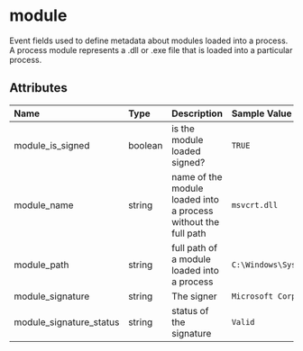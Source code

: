 # module

Event fields used to define metadata about modules loaded into a process. A process module represents a .dll or .exe file that is loaded into a particular process.

## Attributes

| Name | Type | Description | Sample Value |
|:---|:---|:---|:---|
 | module_is_signed | boolean | is the module loaded signed? | ```TRUE``` |
 | module_name | string | name of the module loaded into a process without the full path | ```msvcrt.dll``` |
 | module_path | string | full path of a module loaded into a process | ```C:\Windows\System32\msvcrt.dll``` |
 | module_signature | string | The signer | ```Microsoft Corporation``` |
 | module_signature_status | string | status of the signature | ```Valid``` |
